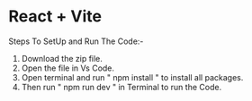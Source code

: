 # React + Vite

Steps To SetUp and Run The Code:-
1. Download the zip file.
2. Open the file in Vs Code.
3. Open terminal and run " npm install " to install all packages.
4. Then run " npm run dev " in Terminal to run the Code.

